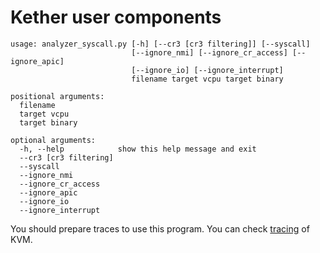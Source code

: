 # Kether user components

```
usage: analyzer_syscall.py [-h] [--cr3 [cr3 filtering]] [--syscall]
                           [--ignore_nmi] [--ignore_cr_access] [--ignore_apic]
                           [--ignore_io] [--ignore_interrupt]
                           filename target vcpu target binary

positional arguments:
  filename
  target vcpu
  target binary

optional arguments:
  -h, --help            show this help message and exit
  --cr3 [cr3 filtering]
  --syscall
  --ignore_nmi
  --ignore_cr_access
  --ignore_apic
  --ignore_io
  --ignore_interrupt
```

You should prepare traces to use this program.
You can check [tracing][1] of KVM.

[1]: https://www.linux-kvm.org/page/Tracing

